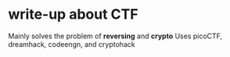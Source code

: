 # write-up about CTF
Mainly solves the problem of **reversing** and **crypto**
Uses picoCTF, dreamhack, codeengn, and cryptohack
